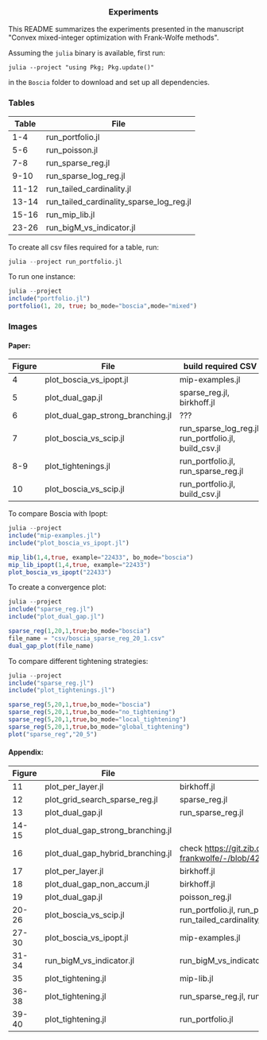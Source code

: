 <a name="readme-top"></a>

<h3 align="center">Experiments</h3>

This README summarizes the experiments presented in the manuscript "Convex mixed-integer optimization with Frank-Wolfe methods".

Assuming the `julia` binary is available, first run:
```shell
julia --project "using Pkg; Pkg.update()"
```
in the `Boscia` folder to download and set up all dependencies.


### Tables
|   Table| File  |
|---|---|
| 1-4 | run_portfolio.jl |
| 5-6 | run_poisson.jl  |
| 7-8 | run_sparse_reg.jl |
| 9-10 |run_sparse_log_reg.jl |
| 11-12 |run_tailed_cardinality.jl |
| 13-14 |run_tailed_cardinality_sparse_log_reg.jl |
| 15-16 |run_mip_lib.jl |
| 23-26 |run_bigM_vs_indicator.jl |

To create all csv files required for a table, run: 

```julia
julia --project run_portfolio.jl
```

To run one instance:
```julia
julia --project 
include("portfolio.jl")
portfolio(1, 20, true; bo_mode="boscia",mode="mixed")
```

### Images
#### Paper:

| Figure | File | build required CSV |
|---|---|---|
| 4 |plot_boscia_vs_ipopt.jl | mip-examples.jl |
| 5 |plot_dual_gap.jl | sparse_reg.jl, birkhoff.jl |
| 6 |plot_dual_gap_strong_branching.jl | ???
| 7 |plot_boscia_vs_scip.jl | run_sparse_log_reg.jl, run_portfolio.jl, build_csv.jl |
| 8-9 |plot_tightenings.jl | run_portfolio.jl, run_sparse_reg.jl
| 10 |plot_boscia_vs_scip.jl |run_portfolio.jl, build_csv.jl |

To compare Boscia with Ipopt:
```julia
julia --project
include("mip-examples.jl")
include("plot_boscia_vs_ipopt.jl")

mip_lib(1,4,true, example="22433", bo_mode="boscia")
mip_lib_ipopt(1,4,true, example="22433")
plot_boscia_vs_ipopt("22433")
```

To create a convergence plot:
```julia
julia --project
include("sparse_reg.jl")
include("plot_dual_gap.jl")

sparse_reg(1,20,1,true;bo_mode="boscia")
file_name = "csv/boscia_sparse_reg_20_1.csv"
dual_gap_plot(file_name)
```

To compare different tightening strategies:
```julia
julia --project
include("sparse_reg.jl")
include("plot_tightenings.jl")

sparse_reg(5,20,1,true,bo_mode="boscia")
sparse_reg(5,20,1,true,bo_mode="no_tightening")
sparse_reg(5,20,1,true,bo_mode="local_tightening")
sparse_reg(5,20,1,true,bo_mode="global_tightening")
plot("sparse_reg","20_5")
```

#### Appendix: 

| Figure | File | CSV | comment |
|---|---|---|---|
| 11 | plot_per_layer.jl | birkhoff.jl | ok |
| 12 | plot_grid_search_sparse_reg.jl | sparse_reg.jl |
| 13 | plot_dual_gap.jl | run_sparse_reg.jl |
| 14-15 | plot_dual_gap_strong_branching.jl |
| 16 | plot_dual_gap_hybrid_branching.jl | check https://git.zib.de/optimization/binary-frankwolfe/-/blob/424a0fa24994feceda3551316868152981fba179/BranchWolfe/experiments/int_sparse_regression.jl
| 17 | plot_per_layer.jl | birkhoff.jl |
| 18 | plot_dual_gap_non_accum.jl | birkhoff.jl |
| 19 | plot_dual_gap.jl | poisson_reg.jl |
| 20-26 | plot_boscia_vs_scip.jl | run_portfolio.jl, run_poisson.jl, run_sparse_reg.jl, run_sparse_log_reg.jl, run_tailed_cardinality.jl, run_tailed_cardinality_sparse_log_reg.jl, build_csv.jl |
| 27-30 | plot_boscia_vs_ipopt.jl | mip-examples.jl |
| 31-34 | run_bigM_vs_indicator.jl | run_bigM_vs_indicator.jl
| 35 | plot_tightening.jl | mip-lib.jl |
| 36-38 | plot_tightening.jl | run_sparse_reg.jl, run_portfolio.jl |
| 39-40 | plot_tightening.jl | run_portfolio.jl |
 
   <!-- ```sh
   git clone https://github.com/github_username/repo_name.git
   ```
 -->







